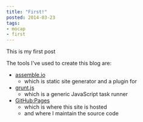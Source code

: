 ```yaml
---
title: "First!"
posted: 2014-03-23
tags:
- mocap
- first
---
```


This is my first post

The tools I've used to create this blog are:
* [assemble.io](http://assemble.io)
    - which is static site generator and a plugin for
* [grunt.js](http://gruntjs.com)
    - which is a generic JavaScript task runner
* [GitHub:Pages](http://pages.github.com)
    - which is where this site is hosted
    - and where I maintain the source code
